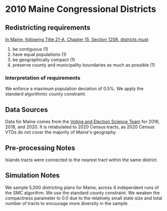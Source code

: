 # 2010 Maine Congressional Districts
## Redistricting requirements
[In Maine, following Title 21-A, Chapter 15, Section 1206, districts must](https://legislature.maine.gov/legis/statutes/21-A/title21-Asec1206.html):
1. be contiguous (1)
1. have equal populations (1)
1. be geographically compact (1)
1. preserve county and municipality boundaries as much as possible (1)
### Interpretation of requirements
We enforce a maximum population deviation of 0.5%.
We apply the standard algorithmic county constraint.
## Data Sources
Data for Maine comes from the [Voting and Election Science Team](https://dataverse.harvard.edu/dataverse/electionscience) for 2016, 2018, and 2020. It is retabulated to 2020 Census tracts, as 2020 Census VTDs do not cover the majority of Maine's geography.
## Pre-processing Notes
Islands tracts were connected to the nearest tract within the same district.

## Simulation Notes
We sample 5,000 districting plans for Maine, across 4 independent runs of the SMC algorithm.
We use the standard county constraint.
We weaken the compactness parameter to 0.0 due to the relatively small state size and total number of tracts to encourage more diversity in the sample.
